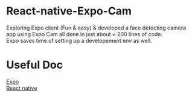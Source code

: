 # React-native-Expo-Cam
Exploring Expo client (Fun &amp; easy) &amp; developed a face detecting camera app using Expo Cam all done in just about < 200 lines of code.  
Expo saves time of setting up a developement env as well.  

# Useful Doc
[Expo](https://docs.expo.io/versions/latest/sdk/camera/)  
[React native](https://facebook.github.io/react-native/)
